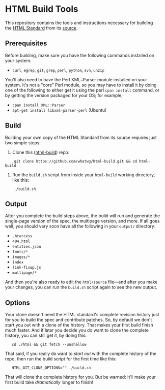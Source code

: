 # HTML Build Tools

This repository contains the tools and instructions necessary for building the [HTML Standard](https://html.spec.whatwg.org/multipage/) from its [source](https://github.com/whatwg/html).

## Prerequisites

Before building, make sure you have the following commands installed on your system.

- `curl`, `egrep`, `git`, `grep`, `perl`, `python`, `svn`, `unzip`

You'll also need to have the Perl XML::Parser module installed on your system. It's not a "core" Perl module, so you may have to install it by doing one of the following to either get it using the perl `cpan install` command, or by getting the version packaged for your OS; for example;

- `cpan install XML::Parser`
- `apt-get install libxml-parser-perl` (Ubuntu)

## Build

Building your own copy of the HTML Standard from its source requires just two simple steps:

1. Clone this ([html-build](https://github.com/whatwg/html-build)) repo:
```
    git clone https://github.com/whatwg/html-build.git && cd html-build
```

1. Run the `build.sh` script from inside your `html-build` working directory, like this:
```
    ./build.sh
```

## Output

After you complete the build steps above, the build will run and generate the single-page version of the spec, the multipage version, and more. If all goes well, you should very soon have all the following in your `output/` directory:

- `.htaccess`
- `404.html`
- `entities.json`
- `fonts/*`
- `images/*`
- `index`
- `link-fixup.js`
- `multipage/*`

And then you're also ready to edit the `html/source` file—and after you make your changes, you can run the `build.sh` script again to see the new output.

## Options

Your clone doesn't need the HTML standard's complete revision history just for you to build the spec and contribute patches. So, by default we don't start you out with a clone of the history. That makes your first build finish much faster. And if later you decide you do want to clone the complete history, you can still get it, by doing this:
```
   cd ./html && git fetch --unshallow
```
That said, if you really do want to *start out* with the complete history of the repo, then run the build script for the first time like this:
```
   HTML_GIT_CLONE_OPTIONS="" ./build.sh
```
That will clone the complete history for you. But be warned: It'll make your first build take *dramatically* longer to finish!
